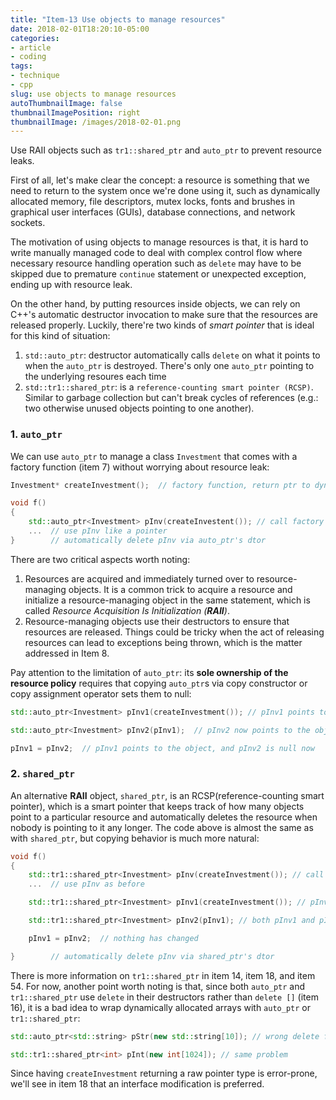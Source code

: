 ```yaml
---
title: "Item-13 Use objects to manage resources"
date: 2018-02-01T18:20:10-05:00
categories:
- article
- coding
tags:
- technique
- cpp
slug: use objects to manage resources
autoThumbnailImage: false
thumbnailImagePosition: right
thumbnailImage: /images/2018-02-01.png
---
```


Use RAII objects such as `tr1::shared_ptr` and `auto_ptr` to prevent resource leaks.
<!--more-->

First of all, let's make clear the concept: a resource is something that we need to return to the system once we're done using it, such as dynamically allocated memory, file descriptors, mutex locks, fonts and brushes in graphical user interfaces (GUIs), database connections, and network sockets.

The motivation of using objects to manage resources is that, it is hard to write manually managed code to deal with complex control flow where necessary resource handling operation such as `delete` may have to be skipped due to premature `continue` statement or unexpected exception, ending up with resource leak.

On the other hand, by putting resources inside objects, we can rely on C++'s automatic destructor invocation to make sure that the resources are released properly. Luckily, there're two kinds of _smart pointer_ that is ideal for this kind of situation:

1. `std::auto_ptr`: destructor automatically calls `delete` on what it points to when the `auto_ptr` is destroyed. There's only one `auto_ptr` pointing to the underlying resoures each time
2. `std::tr1::shared_ptr`: is a `reference-counting smart pointer (RCSP)`. Similar to garbage collection but can't break cycles of references (e.g.: two otherwise unused objects pointing to one another).

### 1. `auto_ptr`

We can use `auto_ptr` to manage a class `Investment` that comes with a factory function (item 7) without worrying about resource leak:

```cpp
Investment* createInvestment();  // factory function, return ptr to dynamically allocated object

void f() 
{
    std::auto_ptr<Investment> pInv(createInvestent()); // call factory function
    ...  // use pInv like a pointer
}        // automatically delete pInv via auto_ptr's dtor
```

There are two critical aspects worth noting:

1. Resources are acquired and immediately turned over to resource-managing objects. It is a common trick to acquire a resource and initialize a resource-managing object in the same statement, which is called _Resource Acquisition Is Initialization (**RAII**)_.
2. Resource-managing objects use their destructors to ensure that resources are released. Things could be tricky when the act of releasing resources can lead to exceptions being thrown, which is the matter addressed in Item 8.

Pay attention to the limitation of `auto_ptr`: its **sole ownership of the resource policy** requires that copying `auto_ptr`s via copy constructor or copy assignment operator sets them to null:

```cpp
std::auto_ptr<Investment> pInv1(createInvestment()); // pInv1 points to the object returned from the factory function

std::auto_ptr<Investment> pInv2(pInv1);  // pInv2 now points to the object; pInv1 is null 

pInv1 = pInv2;  // pInv1 points to the object, and pInv2 is null now
```

### 2. `shared_ptr`

An alternative **RAII** object, `shared_ptr`, is an RCSP(reference-counting smart pointer), which is a smart pointer that keeps track of how many objects point to a particular resource and automatically deletes  the resource when nobody is pointing to it any longer. The code above is almost the same as with `shared_ptr`, but copying behavior is much more natural:

```cpp
void f()
{
    std::tr1::shared_ptr<Investment> pInv(createInvestment()); // call factory function
    ...  // use pInv as before

    std::tr1::shared_ptr<Investment> pInv1(createInvestment()); // pInv1 points to the object returned from createInvestment

    std::tr1::shared_ptr<Investment> pInv2(pInv1); // both pInv1 and pInv2 now point to the object

    pInv1 = pInv2;  // nothing has changed

}        // automatically delete pInv via shared_ptr's dtor
```

There is more information on `tr1::shared_ptr` in item 14, item 18, and item 54. For now, another point worth noting is that, since both `auto_ptr` and `tr1::shared_ptr` use `delete` in their destructors rather than `delete []` (item 16), it is a bad idea to wrap dynamically allocated arrays with `auto_ptr` or `tr1::shared_ptr`:

```cpp
std::auto_ptr<std::string> pStr(new std::string[10]); // wrong delete form will be used, bad idea!

std::tr1::shared_ptr<int> pInt(new int[1024]); // same problem
```

Since having `createInvestment` returning a raw pointer type is error-prone, we'll see in item 18 that an interface modification is preferred.